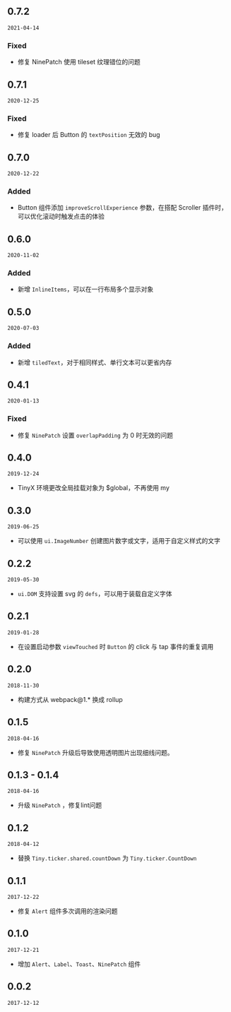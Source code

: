 ## 0.7.2

`2021-04-14`

### Fixed
- 修复 NinePatch 使用 tileset 纹理错位的问题

## 0.7.1

`2020-12-25`

### Fixed
- 修复 loader 后 Button 的 `textPosition` 无效的 bug


## 0.7.0

`2020-12-22`

### Added
- Button 组件添加 `improveScrollExperience` 参数，在搭配 Scroller 插件时，可以优化滚动时触发点击的体验

## 0.6.0

`2020-11-02`

### Added
- 新增 `InlineItems`，可以在一行布局多个显示对象

## 0.5.0

`2020-07-03`

### Added
- 新增 `tiledText`，对于相同样式、单行文本可以更省内存

## 0.4.1

`2020-01-13`

### Fixed
- 修复 `NinePatch` 设置 `overlapPadding` 为 0 时无效的问题

## 0.4.0

`2019-12-24`

- TinyX 环境更改全局挂载对象为 $global，不再使用 my

## 0.3.0

`2019-06-25`
- 可以使用 `ui.ImageNumber` 创建图片数字或文字，适用于自定义样式的文字

## 0.2.2

`2019-05-30`
- `ui.DOM` 支持设置 svg 的 `defs`，可以用于装载自定义字体

## 0.2.1

`2019-01-28`
- 在设置启动参数 `viewTouched` 时 `Button` 的 click 与 tap 事件的重复调用

## 0.2.0

`2018-11-30`
- 构建方式从 webpack@1.* 换成 rollup

## 0.1.5

`2018-04-16`

- 修复 `NinePatch` 升级后导致使用透明图片出现细线问题。

## 0.1.3 - 0.1.4

`2018-04-16`

- 升级 `NinePatch` ，修复lint问题

## 0.1.2

`2018-04-12`

- 替换 `Tiny.ticker.shared.countDown` 为 `Tiny.ticker.CountDown`

## 0.1.1

`2017-12-22`

- 修复 `Alert` 组件多次调用的渲染问题

## 0.1.0

`2017-12-21`

- 增加 `Alert`、`Label`、`Toast`、`NinePatch` 组件

## 0.0.2

`2017-12-12`

